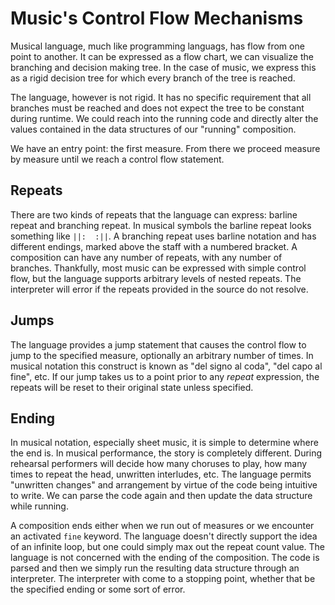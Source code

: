 # Music's Control Flow Mechanisms

Musical language, much like programming languags, has flow from one point to another. It can be expressed as a flow chart, we can visualize the branching and decision making tree. In the case of music, we express this as a rigid decision tree for which every branch of the tree is reached. 

The language, however is not rigid. It has no specific requirement that all branches must be reached and does not expect the tree to be constant during runtime. We could reach into the running code and directly alter the values contained in the data structures of our "running" composition.

We have an entry point: the first measure. From there we proceed measure by measure until we reach a control flow statement.

## Repeats

There are two kinds of repeats that the language can express: barline repeat and branching repeat. In musical symbols the barline repeat looks something like `||:  :||`. A branching repeat uses barline notation and has different endings, marked above the staff with a numbered bracket. A composition can have any number of repeats, with any number of branches. Thankfully, most music can be expressed with simple control flow, but the language supports arbitrary levels of nested repeats. The interpreter will error if the repeats provided in the source do not resolve.

## Jumps

The language provides a jump statement that causes the control flow to jump to the specified measure, optionally an arbitrary number of times. In musical notation this construct is known as "del signo al coda", "del capo al fine", etc. If our jump takes us to a point prior to any *repeat* expression, the repeats will be reset to their original state unless specified.

## Ending

In musical notation, especially sheet music, it is simple to determine where the end is. In musical performance, the story is completely different. During rehearsal performers will decide how many choruses to play, how many times to repeat the head, unwritten interludes, etc. The language permits "unwritten changes" and arrangement by virtue of the code being intuitive to write. We can parse the code again and then update the data structure while running.

A composition ends either when we run out of measures or we encounter an activated `fine` keyword. The language doesn't directly support the idea of an infinite loop, but one could simply max out the repeat count value. The language is not concerned with the ending of the composition. The code is parsed and then we simply run the resulting data structure through an interpreter. The interpreter with come to a stopping point, whether that be the specified ending or some sort of error.